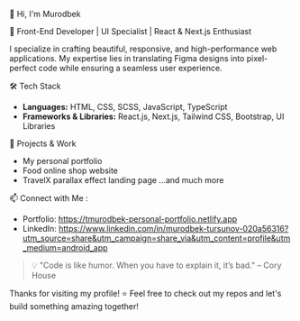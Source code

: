 👋 Hi, I'm Murodbek  

🚀 Front-End Developer | UI Specialist | React & Next.js Enthusiast  

I specialize in crafting beautiful, responsive, and high-performance web applications. My expertise lies in translating Figma designs into pixel-perfect code while ensuring a seamless user experience.  

🛠 Tech Stack  
- **Languages:** HTML, CSS, SCSS, JavaScript, TypeScript  
- **Frameworks & Libraries:** React.js, Next.js, Tailwind CSS, Bootstrap, UI Libraries  

📌 Projects & Work  
- My personal portfolio
- Food online shop website
- TravelX parallax effect landing page
...and much more

📫 Connect with Me :
- Portfolio: https://tmurodbek-personal-portfolio.netlify.app
- LinkedIn: https://www.linkedin.com/in/murodbek-tursunov-020a56316?utm_source=share&utm_campaign=share_via&utm_content=profile&utm_medium=android_app

> 💡 "Code is like humor. When you have to explain it, it’s bad." – Cory House  

Thanks for visiting my profile! ⭐ Feel free to check out my repos and let's build something amazing together!  

